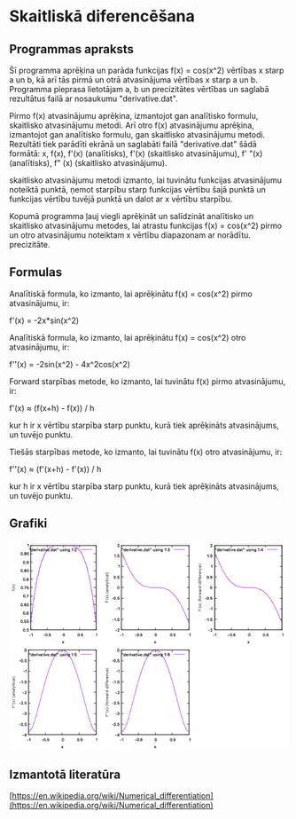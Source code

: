 # Skaitliskā diferencēšana

## Programmas apraksts
Šī programma aprēķina un parāda funkcijas f(x) = cos(x^2) vērtības x starp a un b, kā arī tās pirmā un otrā atvasinājuma vērtības x starp a un b. Programma pieprasa lietotājam a, b un precizitātes vērtības un saglabā rezultātus failā ar nosaukumu "derivative.dat".

Pirmo f(x) atvasinājumu aprēķina, izmantojot gan analītisko formulu, skaitlisko atvasinājumu metodi. Arī otro f(x) atvasinājumu aprēķina, izmantojot gan analītisko formulu, gan skaitlisko atvasinājumu metodi. Rezultāti tiek parādīti ekrānā un saglabāti failā "derivative.dat" šādā formātā: x, f(x), f'(x) (analītisks), f'(x) (skaitlisko atvasinājumu), f' "(x) (analītisks), f" (x) (skaitlisko atvasinājumu).

skaitlisko atvasinājumu metodi izmanto, lai tuvinātu funkcijas atvasinājumu noteiktā punktā, ņemot starpību starp funkcijas vērtību šajā punktā un funkcijas vērtību tuvējā punktā un dalot ar x vērtību starpību.

Kopumā programma ļauj viegli aprēķināt un salīdzināt analītisko un skaitlisko atvasinājumu metodes, lai atrastu funkcijas f(x) = cos(x^2) pirmo un otro atvasinājumu noteiktam x vērtību diapazonam ar norādītu. precizitāte.

## Formulas
Analītiskā formula, ko izmanto, lai aprēķinātu f(x) = cos(x^2) pirmo atvasinājumu, ir:

f'(x) = -2x*sin(x^2)

Analītiskā formula, ko izmanto, lai aprēķinātu f(x) = cos(x^2) otro atvasinājumu, ir:

f''(x) = -2sin(x^2) - 4x^2cos(x^2)

Forward starpības metode, ko izmanto, lai tuvinātu f(x) pirmo atvasinājumu, ir:

f'(x) ≈ (f(x+h) - f(x)) / h

kur h ir x vērtību starpība starp punktu, kurā tiek aprēķināts atvasinājums, un tuvējo punktu.

Tiešās starpības metode, ko izmanto, lai tuvinātu f(x) otro atvasinājumu, ir:

f''(x) ≈ (f'(x+h) - f'(x)) / h

kur h ir x vērtību starpība starp punktu, kurā tiek aprēķināts atvasinājums, un tuvējo punktu.

## Grafiki

![](https://github.com/Homer-Fireman/RTR105/blob/main/darbi/3ld_derivative/derivative_graph.png?raw=true)

## Izmantotā literatūra

[https://en.wikipedia.org/wiki/Numerical_differentiation](https://en.wikipedia.org/wiki/Numerical_differentiation)